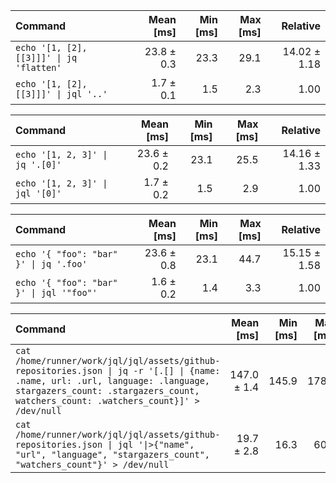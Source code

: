 | Command | Mean [ms] | Min [ms] | Max [ms] | Relative |
|:---|---:|---:|---:|---:|
| `echo '[1, [2], [[3]]]' \| jq 'flatten'` | 23.8 ± 0.3 | 23.3 | 29.1 | 14.02 ± 1.18 |
| `echo '[1, [2], [[3]]]' \| jql '..'` | 1.7 ± 0.1 | 1.5 | 2.3 | 1.00 |

| Command | Mean [ms] | Min [ms] | Max [ms] | Relative |
|:---|---:|---:|---:|---:|
| `echo '[1, 2, 3]' \| jq '.[0]'` | 23.6 ± 0.2 | 23.1 | 25.5 | 14.16 ± 1.33 |
| `echo '[1, 2, 3]' \| jql '[0]'` | 1.7 ± 0.2 | 1.5 | 2.9 | 1.00 |

| Command | Mean [ms] | Min [ms] | Max [ms] | Relative |
|:---|---:|---:|---:|---:|
| `echo '{ "foo": "bar" }' \| jq '.foo'` | 23.6 ± 0.8 | 23.1 | 44.7 | 15.15 ± 1.58 |
| `echo '{ "foo": "bar" }' \| jql '"foo"'` | 1.6 ± 0.2 | 1.4 | 3.3 | 1.00 |

| Command | Mean [ms] | Min [ms] | Max [ms] | Relative |
|:---|---:|---:|---:|---:|
| `cat /home/runner/work/jql/jql/assets/github-repositories.json \| jq -r '[.[] \| {name: .name, url: .url, language: .language, stargazers_count: .stargazers_count, watchers_count: .watchers_count}]' > /dev/null` | 147.0 ± 1.4 | 145.9 | 178.5 | 7.48 ± 1.05 |
| `cat /home/runner/work/jql/jql/assets/github-repositories.json \| jql '\|>{"name", "url", "language", "stargazers_count", "watchers_count"}' > /dev/null` | 19.7 ± 2.8 | 16.3 | 60.5 | 1.00 |

